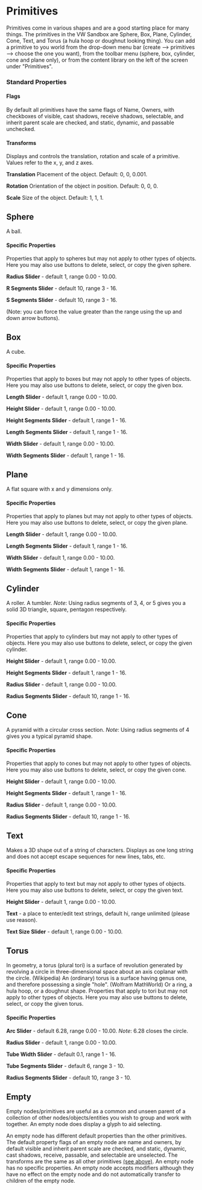 # Primitives

Primitives come in various shapes and are a good starting place for many things.  The primitives in the VW Sandbox are Sphere, Box, Plane, Cylinder, Cone, Text, and Torus (a hula hoop or doughnut looking thing). You can add a primitive to you world from the drop-down menu bar (create --> primitives --> choose the one you want), from the toolbar menu (sphere, box, cylinder, cone and plane only), or from the content library on the left of the screen under "Primitives".

### Standard Properties

#### Flags
By default all primitives have the same flags of Name, Owners, with checkboxes of visible, cast shadows, receive shadows, selectable, and inherit parent scale are checked, and static, dynamic, and passable unchecked.

<a id='transforms'></a>
#### Transforms
Displays and controls the translation, rotation and scale of a primitive. Values refer to the x, y, and z axes.

**Translation** Placement of the object. Default: 0, 0, 0.001.

**Rotation** Orientation of the object in position. Default: 0, 0, 0.

**Scale** Size of the object. Default: 1, 1, 1.

<a id='sphere'></a>
## Sphere

A ball.

#### Specific Properties
Properties that apply to spheres but may not apply to other types of objects. Here you may also use buttons to delete, select, or copy the given sphere.

**Radius Slider** - default 1, range 0.00 - 10.00.

**R Segments Slider** - default 10, range 3 - 16.

**S Segments Slider** - default 10, range 3 - 16.

(Note: you can force the value greater than the range using the up and down arrow buttons).

<a id='box'></a>
## Box

A cube.

#### Specific Properties
Properties that apply to boxes but may not apply to other types of objects. Here you may also use buttons to delete, select, or copy the given box.

**Length Slider** - default 1, range 0.00 - 10.00.

**Height Slider** - default 1, range 0.00 - 10.00.

**Height Segments Slider** - default 1, range 1 - 16.

**Length Segments Slider** - default 1, range 1 - 16.

**Width Slider** - default 1, range 0.00 - 10.00.

**Width Segments Slider** - default 1, range 1 - 16.

<a id='plane'></a>
## Plane

A flat square with x and y dimensions only.

#### Specific Properties
Properties that apply to planes but may not apply to other types of objects. Here you may also use buttons to delete, select, or copy the given plane.

**Length Slider** - default 1, range 0.00 - 10.00.

**Length Segments Slider** - default 1, range 1 - 16.

**Width Slider** - default 1, range 0.00 - 10.00.

**Width Segments Slider** - default 1, range 1 - 16.

<a id='cylinder'></a>
## Cylinder

A roller. A tumbler.  *Note*: Using radius segments of 3, 4, or 5 gives you a solid 3D triangle, square, pentagon respectively.

#### Specific Properties
Properties that apply to cylinders but may not apply to other types of objects. Here you may also use buttons to delete, select, or copy the given cylinder.

**Height Slider** - default 1, range 0.00 - 10.00.

**Height Segments Slider** - default 1, range 1 - 16.

**Radius Slider** - default 1, range 0.00 - 10.00.

**Radius Segments Slider** - default 10, range 1 - 16.

<a id='cone'></a>
## Cone

A pyramid with a circular cross section. *Note*: Using radius segments of 4 gives you a typical pyramid shape.

#### Specific Properties
Properties that apply to cones but may not apply to other types of objects. Here you may also use buttons to delete, select, or copy the given cone.

**Height Slider** - default 1, range 0.00 - 10.00.

**Height Segments Slider** - default 1, range 1 - 16.

**Radius Slider** - default 1, range 0.00 - 10.00.

**Radius Segments Slider** - default 10, range 1 - 16.


<a id='text'></a>
## Text

Makes a 3D shape out of a string of characters. Displays as one long string and does not accept escape sequences for new lines, tabs, etc. 

#### Specific Properties
Properties that apply to text but may not apply to other types of objects. Here you may also use buttons to delete, select, or copy the given text.

**Height Slider** - default 1, range 0.00 - 10.00.

**Text** - a place to enter/edit text strings, default hi, range unlimited (please use reason).

**Text Size Slider** - default 1, range 0.00 - 10.00.

<a id='torus'></a>
## Torus

In geometry, a torus (plural tori) is a surface of revolution generated by revolving a circle in three-dimensional space about an axis coplanar with the circle. (Wikipedia) An (ordinary) torus is a surface having genus one, and therefore possessing a single "hole". (Wolfram MathWorld) Or a ring, a hula hoop, or a doughnut shape. Properties that apply to tori but may not apply to other types of objects. Here you may also use buttons to delete, select, or copy the given torus.

#### Specific Properties
**Arc Slider** - default 6.28, range 0.00 - 10.00. *Note*: 6.28 closes the circle.

**Radius Slider** - default 1, range 0.00 - 10.00.

**Tube Width Slider** - default 0.1, range 1 - 16.

**Tube Segments Slider** - default 6, range 3 - 10.

**Radius Segments Slider** - default 10, range 3 - 10.

<a id='empty'></a>
## Empty

Empty nodes/primitives are useful as a common and unseen parent of a collection of other nodes/objects/entities you wish to group and work with together. An empty node does display a glyph to aid selecting.

An empty node has different default properties than the other primitives. The default property flags of an empty node are name and owners, by default visible and inherit parent scale are checked, and static, dynamic, cast shadows, receive, passable, and selectable are unselected.  The transforms are the same as all other primitives [(see above)](transforms "Standard Transforms"). An empty node has no specific properties. An empty node accepts modifiers although they have no effect on the empty node and do not automatically transfer to children of the empty node.
